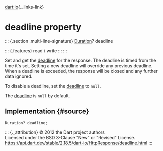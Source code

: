 [dart:io](../../dart-io/dart-io-library){._links-link}

deadline property
=================

::: {.section .multi-line-signature}
[Duration](../../dart-core/duration-class)? deadline

::: {.features}
read / write
:::
:::

Set and get the [deadline](deadline) for the response. The deadline is
timed from the time it\'s set. Setting a new deadline will override any
previous deadline. When a deadline is exceeded, the response will be
closed and any further data ignored.

To disable a deadline, set the [deadline](deadline) to `null`.

The [deadline](deadline) is `null` by default.

Implementation {#source}
--------------

``` {.language-dart data-language="dart"}
Duration? deadline;
```

::: {._attribution}
© 2012 the Dart project authors\
Licensed under the BSD 3-Clause \"New\" or \"Revised\" License.\
<https://api.dart.dev/stable/2.18.5/dart-io/HttpResponse/deadline.html>
:::
